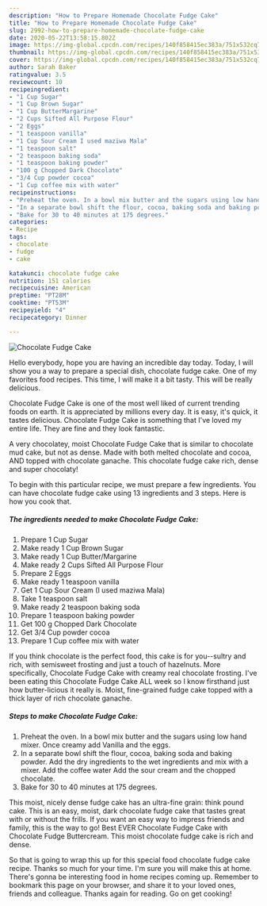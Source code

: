 ```yaml
---
description: "How to Prepare Homemade Chocolate Fudge Cake"
title: "How to Prepare Homemade Chocolate Fudge Cake"
slug: 2992-how-to-prepare-homemade-chocolate-fudge-cake
date: 2020-05-22T13:58:15.802Z
image: https://img-global.cpcdn.com/recipes/140f858415ec383a/751x532cq70/chocolate-fudge-cake-recipe-main-photo.jpg
thumbnail: https://img-global.cpcdn.com/recipes/140f858415ec383a/751x532cq70/chocolate-fudge-cake-recipe-main-photo.jpg
cover: https://img-global.cpcdn.com/recipes/140f858415ec383a/751x532cq70/chocolate-fudge-cake-recipe-main-photo.jpg
author: Sarah Baker
ratingvalue: 3.5
reviewcount: 10
recipeingredient:
- "1 Cup Sugar"
- "1 Cup Brown Sugar"
- "1 Cup ButterMargarine"
- "2 Cups Sifted All Purpose Flour"
- "2 Eggs"
- "1 teaspoon vanilla"
- "1 Cup Sour Cream I used maziwa Mala"
- "1 teaspoon salt"
- "2 teaspoon baking soda"
- "1 teaspoon baking powder"
- "100 g Chopped Dark Chocolate"
- "3/4 Cup powder cocoa"
- "1 Cup coffee mix with water"
recipeinstructions:
- "Preheat the oven. In a bowl mix butter and the sugars using low hand mixer. Once creamy add Vanilla and the eggs."
- "In a separate bowl shift the flour, cocoa, baking soda and baking powder. Add the dry ingredients to the wet ingredients and mix with a mixer. Add the coffee water Add the sour cream and the chopped chocolate."
- "Bake for 30 to 40 minutes at 175 degrees."
categories:
- Recipe
tags:
- chocolate
- fudge
- cake

katakunci: chocolate fudge cake 
nutrition: 151 calories
recipecuisine: American
preptime: "PT28M"
cooktime: "PT53M"
recipeyield: "4"
recipecategory: Dinner

---
```



![Chocolate Fudge Cake](https://img-global.cpcdn.com/recipes/140f858415ec383a/751x532cq70/chocolate-fudge-cake-recipe-main-photo.jpg)

Hello everybody, hope you are having an incredible day today. Today, I will show you a way to prepare a special dish, chocolate fudge cake. One of my favorites food recipes. This time, I will make it a bit tasty. This will be really delicious.

Chocolate Fudge Cake is one of the most well liked of current trending foods on earth. It is appreciated by millions every day. It is easy, it's quick, it tastes delicious. Chocolate Fudge Cake is something that I've loved my entire life. They are fine and they look fantastic.

A very chocolatey, moist Chocolate Fudge Cake that is similar to chocolate mud cake, but not as dense. Made with both melted chocolate and cocoa, AND topped with chocolate ganache. This chocolate fudge cake rich, dense and super chocolaty!


To begin with this particular recipe, we must prepare a few ingredients. You can have chocolate fudge cake using 13 ingredients and 3 steps. Here is how you cook that.

<!--inarticleads1-->

##### The ingredients needed to make Chocolate Fudge Cake:

1. Prepare 1 Cup Sugar
1. Make ready 1 Cup Brown Sugar
1. Make ready 1 Cup Butter/Margarine
1. Make ready 2 Cups Sifted All Purpose Flour
1. Prepare 2 Eggs
1. Make ready 1 teaspoon vanilla
1. Get 1 Cup Sour Cream (I used maziwa Mala)
1. Take 1 teaspoon salt
1. Make ready 2 teaspoon baking soda
1. Prepare 1 teaspoon baking powder
1. Get 100 g Chopped Dark Chocolate
1. Get 3/4 Cup powder cocoa
1. Prepare 1 Cup coffee mix with water


If you think chocolate is the perfect food, this cake is for you--sultry and rich, with semisweet frosting and just a touch of hazelnuts. More specifically, Chocolate Fudge Cake with creamy real chocolate frosting. I&#39;ve been eating this Chocolate Fudge Cake ALL week so I know firsthand just how butter-licious it really is. Moist, fine-grained fudge cake topped with a thick layer of rich chocolate ganache. 

<!--inarticleads2-->

##### Steps to make Chocolate Fudge Cake:

1. Preheat the oven. In a bowl mix butter and the sugars using low hand mixer. Once creamy add Vanilla and the eggs.
1. In a separate bowl shift the flour, cocoa, baking soda and baking powder. Add the dry ingredients to the wet ingredients and mix with a mixer. Add the coffee water Add the sour cream and the chopped chocolate.
1. Bake for 30 to 40 minutes at 175 degrees.


This moist, nicely dense fudge cake has an ultra-fine grain: think pound cake. This is an easy, moist, dark chocolate fudge cake that tastes great with or without the frills. If you want an easy way to impress friends and family, this is the way to go! Best EVER Chocolate Fudge Cake with Chocolate Fudge Buttercream. This moist chocolate fudge cake is rich and dense. 

So that is going to wrap this up for this special food chocolate fudge cake recipe. Thanks so much for your time. I'm sure you will make this at home. There's gonna be interesting food in home recipes coming up. Remember to bookmark this page on your browser, and share it to your loved ones, friends and colleague. Thanks again for reading. Go on get cooking!
